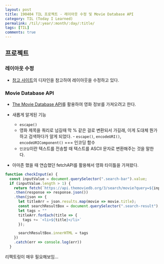 ```yaml
---
layout: post
title: 190404 TIL 프로젝트 - 레이아웃 수정 및 Movie Database API
category: TIL (Today I Learned)
permalink: /til/:year/:month/:day/:title/
tags: [TIL]
comments: true
---
```


## **프로젝트**

### **레이아웃 수정**

- [참고 사이트](https://skempin.github.io/reactjs-tmdb-app/)의 디자인을 참고하여 레이아웃을 수정하고 있다.


### **Movie Database API**

- [The Movie Database API](https://developers.themoviedb.org/3/getting-started/introduction)를 활용하여 영화 정보를 가져오려고 한다. 

- 새롭게 알게된 기능
	- `escape()`
	- 영화 제목을 쿼리로 넘길때 막 % 같은 걸로 변환되서 가길래, 이게 도대체 뭔가 하고 검색하다가 알게 되었다. -  `escape()`, `encodeURI()`, `encodeURIComponent()` === 인코딩 함수
	- `인코딩`이란 텍스트를 전송할 때 텍스트를 ASCII 문자로 변환해주는 것을 말한다. 

- 아마존 했을 때 연습했던 fetchAPI를 활용해서 영화 타이틀을 가져왔다. 

```javascript
function checkInput(e) {
  const inputValue = document.querySelector(".search-bar").value;
  if (inputValue.length > 1) {
    return fetch(`https://api.themoviedb.org/3/search/movie?query=${inputValue}&api_key={APIkey}&language=ko-KR`)
    .then(response => response.json())
    .then(json => {
      let titleArr = json.results.map(movie => movie.title);
      const searchResultBox = document.querySelector(".search-result");
      let tags = ""
      titleArr.forEach(title => {
        tags += `<li>${title}</li>`
      });

      searchResultBox.innerHTML = tags
    })
    .catch(err => console.log(err))
  }
  ```
  리팩토링이 매우 필요해보임...